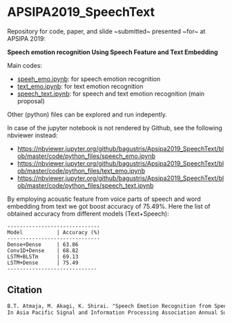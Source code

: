 # APSIPA2019_SpeechText
Repository for code, paper, and slide ~submitted~ presented ~for~ at APSIPA 2019:

**Speech emotion recognition Using Speech Feature and Text Embedding**

Main codes:  
- [speeh_emo.ipynb](code/python_files/speech_emo.ipynb): for speech emotion recognition
- [text_emo.ipynb](./code/python_files/text_emo.ipynb): for text emotion recognition
- [speech_text.ipynb](code/python_files/speech_text.ipynb): for speech and text emotion recognition (main proposal)

Other (python) files can be explored and run indepently.

In case of the jupyter notebook is not rendered by Github, see the following nbviewer instead:
- https://nbviewer.jupyter.org/github/bagustris/Apsipa2019_SpeechText/blob/master/code/python_files/speech_emo.ipynb
- https://nbviewer.jupyter.org/github/bagustris/Apsipa2019_SpeechText/blob/master/code/python_files/text_emo.ipynb
- https://nbviewer.jupyter.org/github/bagustris/Apsipa2019_SpeechText/blob/master/code/python_files/speech_text.ipynb

By employing acoustic feature from voice parts of speech and word embedding from text we got boost accuracy of 75.49%. Here the list of obtained accuracy from different models (Text+Speech):
~~~~
------------------------------
Model           | Accuracy (%)
------------------------------
Dense+Dense     | 63.86
Conv1D+Dense    | 68.82
LSTM+BLSTm      | 69.13
LSTM+Dense      | 75.49 
-----------------------------
~~~~

<!---Due to license issue, the script to save acoustic feature is not included, but it can easily implemented by reading the paper (pdf of paper will be uploaded soon) -->

## Citation
~~~latex
B.T. Atmaja, M. Akagi, K. Shirai. "Speech Emotion Recognition from Speech Feature and Word Embedding", 
In Asia Pacific Signal and Information Processing Association Annual Summit and Conference (APSIPA), IEEE, 2019.
~~~
